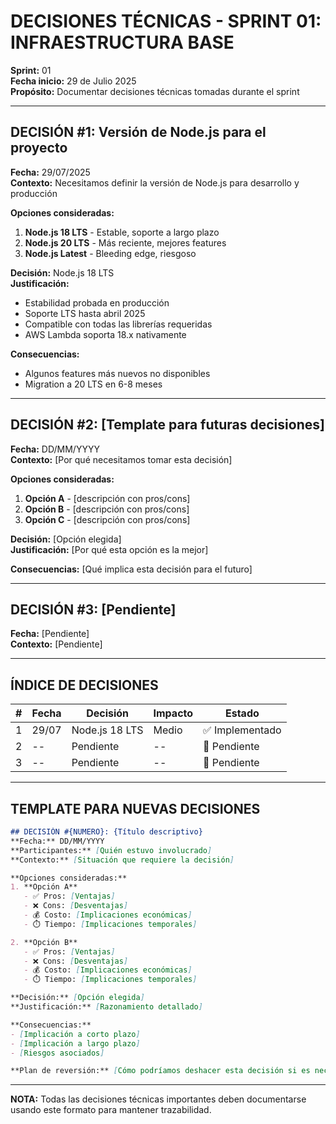 # DECISIONES TÉCNICAS - SPRINT 01: INFRAESTRUCTURA BASE
**Sprint:** 01  
**Fecha inicio:** 29 de Julio 2025  
**Propósito:** Documentar decisiones técnicas tomadas durante el sprint

---

## DECISIÓN #1: Versión de Node.js para el proyecto
**Fecha:** 29/07/2025  
**Contexto:** Necesitamos definir la versión de Node.js para desarrollo y producción  

**Opciones consideradas:**
1. **Node.js 18 LTS** - Estable, soporte a largo plazo
2. **Node.js 20 LTS** - Más reciente, mejores features
3. **Node.js Latest** - Bleeding edge, riesgoso

**Decisión:** Node.js 18 LTS  
**Justificación:** 
- Estabilidad probada en producción
- Soporte LTS hasta abril 2025
- Compatible con todas las librerías requeridas
- AWS Lambda soporta 18.x nativamente

**Consecuencias:** 
- Algunos features más nuevos no disponibles
- Migration a 20 LTS en 6-8 meses

---

## DECISIÓN #2: [Template para futuras decisiones]
**Fecha:** DD/MM/YYYY  
**Contexto:** [Por qué necesitamos tomar esta decisión]

**Opciones consideradas:**
1. **Opción A** - [descripción con pros/cons]
2. **Opción B** - [descripción con pros/cons]
3. **Opción C** - [descripción con pros/cons]

**Decisión:** [Opción elegida]  
**Justificación:** [Por qué esta opción es la mejor]

**Consecuencias:** [Qué implica esta decisión para el futuro]

---

## DECISIÓN #3: [Pendiente]
**Fecha:** [Pendiente]  
**Contexto:** [Pendiente]

---

## ÍNDICE DE DECISIONES

| # | Fecha | Decisión | Impacto | Estado |
|---|--------|----------|---------|--------|
| 1 | 29/07 | Node.js 18 LTS | Medio | ✅ Implementado |
| 2 | -- | Pendiente | -- | 🔄 Pendiente |
| 3 | -- | Pendiente | -- | 🔄 Pendiente |

---

## TEMPLATE PARA NUEVAS DECISIONES

```markdown
## DECISIÓN #{NUMERO}: {Título descriptivo}
**Fecha:** DD/MM/YYYY  
**Participantes:** [Quién estuvo involucrado]
**Contexto:** [Situación que requiere la decisión]

**Opciones consideradas:**
1. **Opción A**
   - ✅ Pros: [Ventajas]
   - ❌ Cons: [Desventajas]
   - 💰 Costo: [Implicaciones económicas]
   - ⏱️ Tiempo: [Implicaciones temporales]

2. **Opción B**
   - ✅ Pros: [Ventajas]
   - ❌ Cons: [Desventajas]
   - 💰 Costo: [Implicaciones económicas]
   - ⏱️ Tiempo: [Implicaciones temporales]

**Decisión:** [Opción elegida]  
**Justificación:** [Razonamiento detallado]

**Consecuencias:** 
- [Implicación a corto plazo]
- [Implicación a largo plazo]
- [Riesgos asociados]

**Plan de reversión:** [Cómo podríamos deshacer esta decisión si es necesario]
```

---

**NOTA:** Todas las decisiones técnicas importantes deben documentarse usando este formato para mantener trazabilidad.